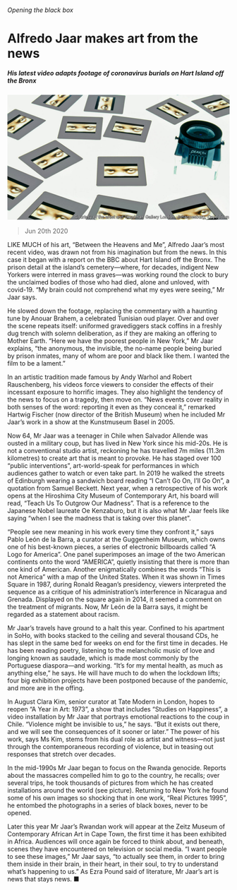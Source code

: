 ###### Opening the black box

# Alfredo Jaar makes art from the news 

##### His latest video adapts footage of coronavirus burials on Hart Island off the Bronx 

![image](images/20200620_BKP014_0.jpg) 

> Jun 20th 2020 

LIKE MUCH of his art, “Between the Heavens and Me”, Alfredo Jaar’s most recent video, was drawn not from his imagination but from the news. In this case it began with a report on the BBC about Hart Island off the Bronx. The prison detail at the island’s cemetery—where, for decades, indigent New Yorkers were interred in mass graves—was working round the clock to bury the unclaimed bodies of those who had died, alone and unloved, with covid-19. “My brain could not comprehend what my eyes were seeing,” Mr Jaar says.

He slowed down the footage, replacing the commentary with a haunting tune by Anouar Brahem, a celebrated Tunisian oud player. Over and over the scene repeats itself: uniformed gravediggers stack coffins in a freshly dug trench with solemn deliberation, as if they are making an offering to Mother Earth. “Here we have the poorest people in New York,” Mr Jaar explains, “the anonymous, the invisible, the no-name people being buried by prison inmates, many of whom are poor and black like them. I wanted the film to be a lament.”


In an artistic tradition made famous by Andy Warhol and Robert Rauschenberg, his videos force viewers to consider the effects of their incessant exposure to horrific images. They also highlight the tendency of the news to focus on a tragedy, then move on. “News events cover reality in both senses of the word: reporting it even as they conceal it,” remarked Hartwig Fischer (now director of the British Museum) when he included Mr Jaar’s work in a show at the Kunstmuseum Basel in 2005.

Now 64, Mr Jaar was a teenager in Chile when Salvador Allende was ousted in a military coup, but has lived in New York since his mid-20s. He is not a conventional studio artist, reckoning he has travelled 7m miles (11.3m kilometres) to create art that is meant to provoke. He has staged over 100 “public interventions”, art-world-speak for performances in which audiences gather to watch or even take part. In 2019 he walked the streets of Edinburgh wearing a sandwich board reading “I Can’t Go On, I’ll Go On”, a quotation from Samuel Beckett. Next year, when a retrospective of his work opens at the Hiroshima City Museum of Contemporary Art, his board will read, “Teach Us To Outgrow Our Madness”. That is a reference to the Japanese Nobel laureate Oe Kenzaburo, but it is also what Mr Jaar feels like saying “when I see the madness that is taking over this planet”.

“People see new meaning in his work every time they confront it,” says Pablo León de la Barra, a curator at the Guggenheim Museum, which owns one of his best-known pieces, a series of electronic billboards called “A Logo for America”. One panel superimposes an image of the two American continents onto the word “AMERICA”, quietly insisting that there is more than one kind of American. Another enigmatically combines the words “This is not America” with a map of the United States. When it was shown in Times Square in 1987, during Ronald Reagan’s presidency, viewers interpreted the sequence as a critique of his administration’s interference in Nicaragua and Grenada. Displayed on the square again in 2014, it seemed a comment on the treatment of migrants. Now, Mr León de la Barra says, it might be regarded as a statement about racism.

Mr Jaar’s travels have ground to a halt this year. Confined to his apartment in SoHo, with books stacked to the ceiling and several thousand CDs, he has slept in the same bed for weeks on end for the first time in decades. He has been reading poetry, listening to the melancholic music of love and longing known as saudade, which is made most commonly by the Portuguese diaspora—and working. “It’s for my mental health, as much as anything else,” he says. He will have much to do when the lockdown lifts; four big exhibition projects have been postponed because of the pandemic, and more are in the offing.

In August Clara Kim, senior curator at Tate Modern in London, hopes to reopen “A Year in Art: 1973”, a show that includes “Studies on Happiness”, a video installation by Mr Jaar that portrays emotional reactions to the coup in Chile. “Violence might be invisible to us,” he says. “But it exists out there, and we will see the consequences of it sooner or later.” The power of his work, says Ms Kim, stems from his dual role as artist and witness—not just through the contemporaneous recording of violence, but in teasing out responses that stretch over decades.

In the mid-1990s Mr Jaar began to focus on the Rwanda genocide. Reports about the massacres compelled him to go to the country, he recalls; over several trips, he took thousands of pictures from which he has created installations around the world (see picture). Returning to New York he found some of his own images so shocking that in one work, “Real Pictures 1995”, he entombed the photographs in a series of black boxes, never to be opened.

Later this year Mr Jaar’s Rwandan work will appear at the Zeitz Museum of Contemporary African Art in Cape Town, the first time it has been exhibited in Africa. Audiences will once again be forced to think about, and beneath, scenes they have encountered on television or social media. “I want people to see these images,” Mr Jaar says, “to actually see them, in order to bring them inside in their brain, in their heart, in their soul, to try to understand what’s happening to us.” As Ezra Pound said of literature, Mr Jaar’s art is news that stays news. ■

